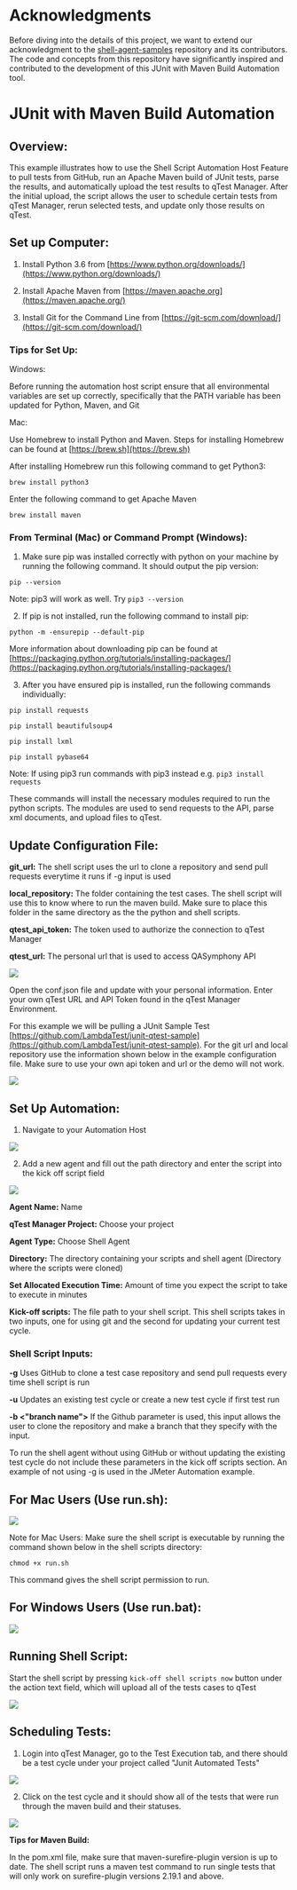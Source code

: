 # Acknowledgments

Before diving into the details of this project, we want to extend our acknowledgment to the [shell-agent-samples](https://github.com/sanjayjohn/shell-agent-samples/tree/master/AutomationHostExamples/automateJunit) repository and its contributors. The code and concepts from this repository have significantly inspired and contributed to the development of this JUnit with Maven Build Automation tool. 

# JUnit with Maven Build Automation

## Overview:

This example illustrates how to use the Shell Script Automation Host Feature to pull tests from GitHub, run an Apache Maven build of JUnit tests, parse the results, and automatically upload the test results to qTest Manager. After the initial upload, the script allows the user to schedule certain tests from qTest Manager, rerun selected tests, and update only those results on qTest.

## Set up Computer:

1) Install Python 3.6 from [https://www.python.org/downloads/](https://www.python.org/downloads/)

2) Install Apache Maven from [https://maven.apache.org](https://maven.apache.org/)

3) Install Git for the Command Line from [https://git-scm.com/download/](https://git-scm.com/download/)

### Tips for Set Up:

Windows:

Before running the automation host script ensure that all environmental variables are set up correctly, specifically that the PATH variable has been updated for Python, Maven, and Git

Mac:

Use Homebrew to install Python and Maven. Steps for installing Homebrew can be found at [https://brew.sh](https://brew.sh)

After installing Homebrew run this following command to get Python3:

`brew install python3`

Enter the following command to get Apache Maven

`brew install maven`

### From Terminal (Mac) or Command Prompt (Windows):

1. Make sure pip was installed correctly with python on your machine by running the following command. It should output the pip version:

 `pip --version`

 Note: pip3 will work as well. Try `pip3 --version`

2. If pip is not installed, run the following command to install pip:

 `python -m -ensurepip --default-pip`

More information about downloading pip can be found at [https://packaging.python.org/tutorials/installing-packages/](https://packaging.python.org/tutorials/installing-packages/)

3. After you have ensured pip is installed, run the following commands individually:

`pip install requests`

`pip install beautifulsoup4`

`pip install lxml`

`pip install pybase64`

Note: If using pip3 run commands with pip3 instead e.g. `pip3 install requests`

These commands will install the necessary modules required to run the python scripts. The modules are used to send requests to the API, parse xml documents, and upload files to qTest.


## Update Configuration File:

**git\_url:** The shell script uses the url to clone a repository and send pull requests everytime it runs if -g input is used

**local\_repository:** The folder containing the test cases. The shell script will use this to know where to run the maven build. Make sure to place this folder in the same directory as the the python and shell scripts.

**qtest\_api\_token:** The token used to authorize the connection to qTest Manager

**qtest\_url:** The personal url that is used to access QASymphony API

![](./automateJunit/images/config.json.png)

Open the conf.json file and update with your personal information. Enter your own qTest URL and API Token found in the qTest Manager Environment.

For this example we will be pulling a JUnit Sample Test [https://github.com/LambdaTest/junit-qtest-sample](https://github.com/LambdaTest/junit-qtest-sample). For the git url and local repository use the information shown below in the example configuration file. Make sure to use your own api token and url or the demo will not work.

![](./automateJunit/images/config.json.png)

## Set Up Automation:

1. Navigate to your Automation Host

 ![](./automateJunit/images/automationhosthome.png)

2.    Add a new agent and fill out the path directory and enter the script into the kick off script field

![](./automateJunit/images/add.png)
 
**Agent Name:** Name

**qTest Manager Project:** Choose your project

**Agent Type:** Choose Shell Agent

**Directory:** The directory containing your scripts and shell agent (Directory where the scripts were cloned)

**Set Allocated Execution Time:** Amount of time you expect the script to take to execute in minutes

**Kick-off scripts:** The file path to your shell script. This shell scripts takes in two inputs, one for using git and the second for updating your current test cycle.

### Shell Script Inputs:

**-g**    Uses GitHub to clone a test case repository and send pull requests every time shell script is run

**-u** Updates an existing test cycle or create a new test cycle if first test run

**-b <"branch name">** If the Github parameter is used, this input allows the user to clone the repository and make a branch that they specify with the input.

To run the shell agent without using GitHub or without updating the existing test cycle do not include these parameters in the kick off scripts section. An example of not using -g is used in the JMeter Automation example.


## For Mac Users (Use run.sh):

 ![](./automateJunit/images/agentmac.png)

Note for Mac Users: Make sure the shell script is executable by running the command shown below in the shell scripts directory:

`chmod +x run.sh`

This command gives the shell script permission to run.


## For Windows Users (Use run.bat):

![](./automateJunit/images/agentwin.png)
 
## Running Shell Script:

Start the shell script by pressing `kick-off shell scripts now` button under the action text field, which will upload all of the tests cases to qTest

![](./automateJunit/images/runscript.png)
 
## Scheduling Tests:

1.  Login into qTest Manager, go to the Test Execution tab, and there should be a test cycle under your project called &quot;Junit Automated Tests&quot;

 ![](./automateJunit/images/junitcycle.png)

2. Click on the test cycle and it should show all of the tests that were run through the maven build and their statuses.

![](./automateJunit/images/testcycle.png)

**Tips for Maven Build:**

In the pom.xml file, make sure that maven-surefire-plugin version is up to date. The shell script runs a maven test command to run single tests that will only work on surefire-plugin versions 2.19.1 and above.
